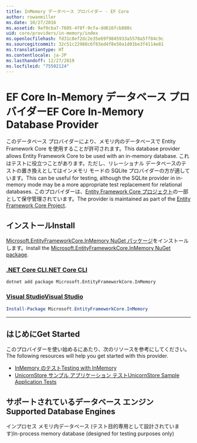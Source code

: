 ```yaml
---
title: InMemory データベース プロバイダー - EF Core
author: rowanmiller
ms.date: 10/27/2016
ms.assetid: 9af0cba7-7605-4f8f-9cfa-dd616fcb880c
uid: core/providers/in-memory/index
ms.openlocfilehash: fd31c8ef2dc2e35e69f9845933a5578a5ff84c9c
ms.sourcegitcommit: 32c51c22988c6f83ed4f8e50a1d01be3f4114e81
ms.translationtype: HT
ms.contentlocale: ja-JP
ms.lasthandoff: 12/27/2019
ms.locfileid: "75502124"
---
```

# <a name="ef-core-in-memory-database-provider"></a><span data-ttu-id="4bb11-102">EF Core In-Memory データベース プロバイダー</span><span class="sxs-lookup"><span data-stu-id="4bb11-102">EF Core In-Memory Database Provider</span></span>

<span data-ttu-id="4bb11-103">このデータベース プロバイダーにより、メモリ内のデータベースで Entity Framework Core を使用することが許可されます。</span><span class="sxs-lookup"><span data-stu-id="4bb11-103">This database provider allows Entity Framework Core to be used with an in-memory database.</span></span> <span data-ttu-id="4bb11-104">これはテストに役立つことがあります。ただし、リレーショナル データベースのテストの置き換えとしてはインメモリ モードの SQLite プロバイダーの方が適しています。</span><span class="sxs-lookup"><span data-stu-id="4bb11-104">This can be useful for testing, although the SQLite provider in in-memory mode may be a more appropriate test replacement for relational databases.</span></span> <span data-ttu-id="4bb11-105">このプロバイダーは、[Entity Framework Core プロジェクト](https://github.com/aspnet/EntityFrameworkCore)の一部として保守管理されています。</span><span class="sxs-lookup"><span data-stu-id="4bb11-105">The provider is maintained as part of the [Entity Framework Core Project](https://github.com/aspnet/EntityFrameworkCore).</span></span>

## <a name="install"></a><span data-ttu-id="4bb11-106">インストール</span><span class="sxs-lookup"><span data-stu-id="4bb11-106">Install</span></span>

<span data-ttu-id="4bb11-107">[Microsoft.EntityFrameworkCore.InMemory NuGet パッケージ](https://www.nuget.org/packages/Microsoft.EntityFrameworkCore.InMemory/)をインストールします。</span><span class="sxs-lookup"><span data-stu-id="4bb11-107">Install the [Microsoft.EntityFrameworkCore.InMemory NuGet package](https://www.nuget.org/packages/Microsoft.EntityFrameworkCore.InMemory/).</span></span>

### <a name="net-core-clitabdotnet-core-cli"></a>[<span data-ttu-id="4bb11-108">.NET Core CLI</span><span class="sxs-lookup"><span data-stu-id="4bb11-108">.NET Core CLI</span></span>](#tab/dotnet-core-cli)

```dotnetcli
dotnet add package Microsoft.EntityFrameworkCore.InMemory
```

### <a name="visual-studiotabvs"></a>[<span data-ttu-id="4bb11-109">Visual Studio</span><span class="sxs-lookup"><span data-stu-id="4bb11-109">Visual Studio</span></span>](#tab/vs)

``` powershell
Install-Package Microsoft.EntityFrameworkCore.InMemory
```

***

## <a name="get-started"></a><span data-ttu-id="4bb11-110">はじめに</span><span class="sxs-lookup"><span data-stu-id="4bb11-110">Get Started</span></span>

<span data-ttu-id="4bb11-111">このプロバイダーを使い始めるにあたり、次のリソースを参考にしてください。</span><span class="sxs-lookup"><span data-stu-id="4bb11-111">The following resources will help you get started with this provider.</span></span>

* [<span data-ttu-id="4bb11-112">InMemory のテスト</span><span class="sxs-lookup"><span data-stu-id="4bb11-112">Testing with InMemory</span></span>](../../miscellaneous/testing/in-memory.md)
* [<span data-ttu-id="4bb11-113">UnicornStore サンプル アプリケーション テスト</span><span class="sxs-lookup"><span data-stu-id="4bb11-113">UnicornStore Sample Application Tests</span></span>](https://github.com/rowanmiller/UnicornStore/blob/master/UnicornStore/src/UnicornStore.Tests/Controllers/ShippingControllerTests.cs)

## <a name="supported-database-engines"></a><span data-ttu-id="4bb11-114">サポートされているデータベース エンジン</span><span class="sxs-lookup"><span data-stu-id="4bb11-114">Supported Database Engines</span></span>

<span data-ttu-id="4bb11-115">インプロセス メモリ内データベース (テスト目的専用として設計されています)</span><span class="sxs-lookup"><span data-stu-id="4bb11-115">In-process memory database (designed for testing purposes only)</span></span>
